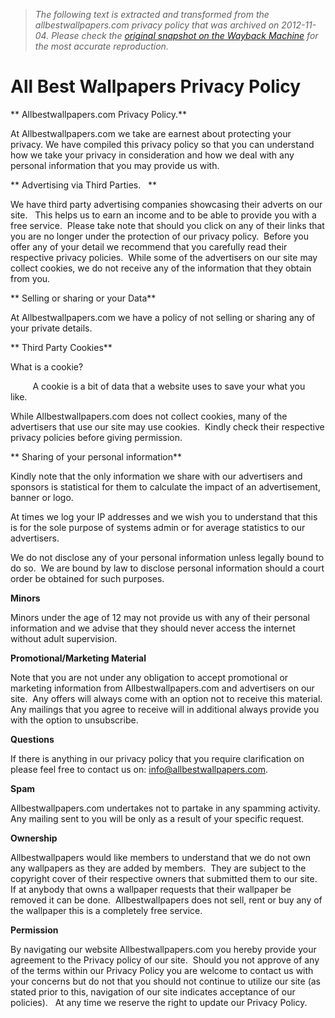 > *The following text is extracted and transformed from the allbestwallpapers.com privacy policy that was archived on 2012-11-04. Please check the [original snapshot on the Wayback Machine](https://web.archive.org/web/20121104072217id_/http%3A//www.allbestwallpapers.com/pp.htm) for the most accurate reproduction.*

# All Best Wallpapers Privacy Policy

** Allbestwallpapers.com Privacy Policy.**

  
At Allbestwallpapers.com we take are earnest about protecting your privacy. We have compiled this privacy policy so that you can understand how we take your privacy in consideration and how we deal with any personal information that you may provide us with. 

** Advertising via Third Parties.   **

We have third party advertising companies showcasing their adverts on our site.   This helps us to earn an income and to be able to provide you with a free service.  Please take note that should you click on any of their links that you are no longer under the protection of our privacy policy.  Before you offer any of your detail we recommend that you carefully read their respective privacy policies.  While some of the advertisers on our site may collect cookies, we do not receive any of the information that they obtain from you.

** Selling or sharing or your Data**

At Allbestwallpapers.com we have a policy of not selling or sharing any of your private details.

** Third Party Cookies**

What is a cookie?

         A cookie is a bit of data that a website uses to save your what you like. 

While Allbestwallpapers.com does not collect cookies, many of the advertisers that use our site may use cookies.  Kindly check their respective privacy policies before giving permission.

** Sharing of your personal information**

Kindly note that the only information we share with our advertisers and sponsors is statistical for them to calculate the impact of an advertisement, banner or logo.

At times we log your IP addresses and we wish you to understand that this is for the sole purpose of systems admin or for average statistics to our advertisers. 

We do not disclose any of your personal information unless legally bound to do so.  We are bound by law to disclose personal information should a court order be obtained for such purposes.

**Minors**

Minors under the age of 12 may not provide us with any of their personal information and we advise that they should never access the internet without adult supervision.

**Promotional/Marketing Material**

Note that you are not under any obligation to accept promotional or marketing information from Allbestwallpapers.com and advertisers on our site.  Any offers will always come with an option not to receive this material.  Any mailings that you agree to receive will in additional always provide you with the option to unsubscribe.

**Questions**

If there is anything in our privacy policy that you require clarification on please feel free to contact us on:  [ info@allbestwallpapers.com](mailto:info@allbestwallpapers.com).

**Spam**

Allbestwallpapers.com undertakes not to partake in any spamming activity.  Any mailing sent to you will be only as a result of your specific request.

**Ownership**

Allbestwallpapers would like members to understand that we do not own any wallpapers as they are added by members.  They are subject to the copyright cover of their respective owners that submitted them to our site.  If at anybody that owns a wallpaper requests that their wallpaper be removed it can be done.  Allbestwallpapers does not sell, rent or buy any of the wallpaper this is a completely free service.

**Permission**

By navigating our website Allbestwallpapers.com you hereby provide your agreement to the Privacy policy of our site.  Should you not approve of any of the terms within our Privacy Policy you are welcome to contact us with your concerns but do not that you should not continue to utilize our site (as stated prior to this, navigation of our site indicates acceptance of our policies).   At any time we reserve the right to update our Privacy Policy.
